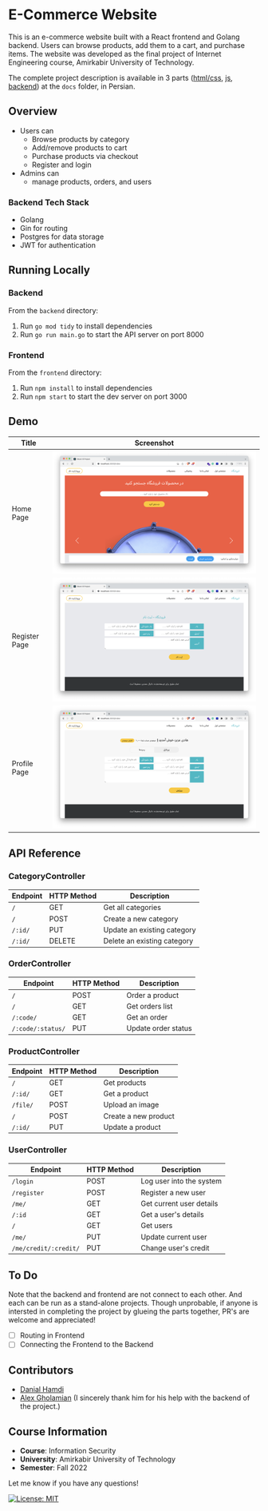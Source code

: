 # E-Commerce Website

This is an e-commerce website built with a React frontend and Golang backend. Users can browse products, add them to a
cart, and purchase items. The website was developed as the final project of Internet Engineering course, Amirkabir
University of Technology.

The complete project description is available in 3
parts ([html/css](docs/instructions1_html_css.pdf), [js](docs/instructions2_js.pdf), [backend](docs/instructions3_backend.pdf))
at the `docs`
folder, in Persian.

## Overview

- Users can
    - Browse products by category
    - Add/remove products to cart
    - Purchase products via checkout
    - Register and login
- Admins can
    - manage products, orders, and users

### Backend Tech Stack

- Golang
- Gin for routing
- Postgres for data storage
- JWT for authentication

## Running Locally

### Backend

From the `backend` directory:

1. Run `go mod tidy` to install dependencies
2. Run `go run main.go` to start the API server on port 8000

### Frontend

From the `frontend` directory:

1. Run `npm install` to install dependencies
2. Run `npm start` to start the dev server on port 3000

## Demo

| Title         | Screenshot                    |
|---------------|-------------------------------|
| Home Page     | <img src="figs/home.png">     |  
| Register Page | <img src="figs/register.png"> |
| Profile Page  | <img src="figs/profile.png">  |

## API Reference

### CategoryController

| Endpoint | HTTP Method | Description                 |
|----------|-------------|-----------------------------|
| `/`      | GET         | Get all categories          |
| `/`      | POST        | Create a new category       |
| `/:id/`  | PUT         | Update an existing category |
| `/:id/`  | DELETE      | Delete an existing category |

### OrderController

| Endpoint          | HTTP Method | Description         |
|-------------------|-------------|---------------------|
| `/`               | POST        | Order a product     |
| `/`               | GET         | Get orders list     |
| `/:code/`         | GET         | Get an order        |
| `/:code/:status/` | PUT         | Update order status |

### ProductController

| Endpoint | HTTP Method | Description          |
|----------|-------------|----------------------|
| `/`      | GET         | Get products         |
| `/:id/`  | GET         | Get a product        |
| `/file/` | POST        | Upload an image      |
| `/`      | POST        | Create a new product |
| `/:id/`  | PUT         | Update a product     |

### UserController

| Endpoint              | HTTP Method | Description              |
|-----------------------|-------------|--------------------------|
| `/login`              | POST        | Log user into the system |
| `/register`           | POST        | Register a new user      |
| `/me/`                | GET         | Get current user details |
| `/:id`                | GET         | Get a user's details     |
| `/`                   | GET         | Get users                |
| `/me/`                | PUT         | Update current user      |
| `/me/credit/:credit/` | PUT         | Change user's credit     |

## To Do

Note that the backend and frontend are not connect to each other. And each can be run as a stand-alone projects. Though
unprobable, if anyone is intersted in completing the project by glueing the parts together, PR's are welcome and
appreciated!

- [ ] Routing in Frontend
- [ ] Connecting the Frontend to the Backend

## Contributors

- [Danial Hamdi](https://github.com/da-nial)
- [Alex Gholamian](https://github.com/alxgh) (I sincerely thank him for his help with the backend of the project.)

## Course Information

- **Course**: Information Security
- **University**: Amirkabir University of Technology
- **Semester**: Fall 2022

Let me know if you have any questions!

[![License: MIT](https://img.shields.io/badge/License-MIT-blue.svg)](https://opensource.org/licenses/MIT)